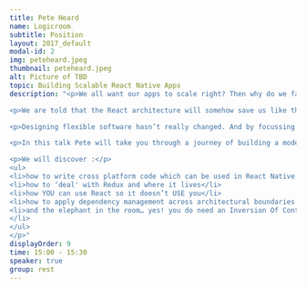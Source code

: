 ```yaml
---
title: Pete Heard
name: Logicroom
subtitle: Position
layout: 2017_default
modal-id: 2
img: peteheard.jpeg
thumbnail: peteheard.jpeg
alt: Picture of TBD
topic: Building Scalable React Native Apps
description: "<p>We all want our apps to scale right? Then why do we face the same problems building JavaScript apps that we were facing over a decade ago using .net?</p>

<p>We are told that the React architecture will somehow save us like the emperors new clothes, we throw in fancy add ons like Redux but eventually we always end up with a mess.</p>

<p>Designing flexible software hasn’t really changed. And by focussing on the frameworks it takes us away from the single most important thing; to separate the framework from our code!</p>

<p>In this talk Pete will take you through a journey of building a modern mobile app using React Native and Redux. We will see how to apply the principles of Agile Craftsmanship to build a system of metaphorically designed software with loosely coupled tests which actually make sense even to the casual observer. Begin to refactor your code with ease as we step into a better paradigm for handling our React Native apps like a boss!</p>

<p>We will discover :</p>
<ul>
<li>how to write cross platform code which can be used in React Native and React Web (or any other Single Page App for that matter)</li>
<li>how to ‘deal' with Redux and where it lives</li>
<li>how YOU can use React so it doesn’t USE you</li>
<li>how to apply dependency management across architectural boundaries such as HTTP or the device specific storage</li>
<li>and the elephant in the room… yes! you do need an Inversion Of Control container in JS apps!
</li>
</ul>
</p>"
displayOrder: 9
time: 15:00 - 15:30
speaker: true
group: rest
---
```

